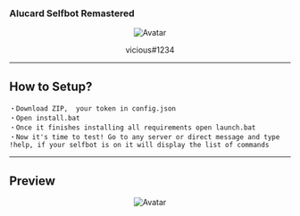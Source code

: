 ### Alucard Selfbot Remastered

<p align="center">  
  <img src="https://media.discordapp.net/attachments/804116372841693184/807417562224787466/ALUCARD-RESIZED.png" alt="Avatar">
</p>
<p align="center">
    vicious#1234
<p align="center">
</p>
<p align="center">
  
-----

## How to Setup?

<!--START_SECTION:waka-->
```text
・Download ZIP,  your token in config.json
・Open install.bat 
・Once it finishes installing all requirements open launch.bat
・Now it's time to test! Go to any server or direct message and type !help, if your selfbot is on it will display the list of commands
```
<!--END_SECTION:waka-->

-----

## Preview


<p align="center">
  <img src="https://media.discordapp.net/attachments/804116372841693184/807416983461167124/alucard.JPG" alt="Avatar">
</p>
